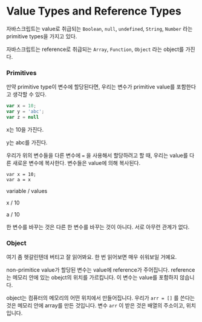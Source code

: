 # Value Types and Reference Types

자바스크립트는 value로 취급되는 `Boolean`, `null`, `undefined`, `String`, `Number` 라는 primitive types을 가지고 있다. 



자바스크립트는 reference로 취급되는 `Array`, `Function`, `Object` 라는 object를 가진다.



### Primitives

만약 primitive type이 변수에 할당된다면, 우리는 변수가 primitive value를 포함한다고 생각할 수 있다. 

```javascript
var x = 10;
var y = 'abc';
var z = null
```

x는 10을 가진다.

y는 abc를 가진다. 

우리가 위의 변수들을 다른 변수에 `=` 을 사용해서 할당하려고 할 때, 우리는 value를 다른 새로운 변수에 복사한다. 변수들은 value에 의해 복사된다.



```
var x = 10;
var a = x
```

variable / values

x / 10

a / 10

한 변수를 바꾸는 것은 다른 한 변수를 바꾸는 것이 아니다. 서로 아무런 관계가 없다. 



### Object

여기 좀 헷갈린텐데 버티고 잘 읽어봐요. 한 번 읽어보면 매우 쉬워보일 거예요.



non-primitice value가 할당된 변수는 value에 reference가 주어집니다. reference는 메모리 안에 있는 obejct의 위치를 가르킵니다. 이 변수는 value를 포함하지 않습니다. 



object는 컴퓨터의 메모리의 어떤 위치에서 만들어집니다. 우리가 `arr = []` 를 쓴다는 것은 메모리 안에 array를 만든 것입니다. 변수 `arr` 이 받은 것은 배열의 주소이고, 위치입니다. 







